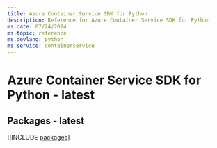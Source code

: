 ```yaml
---
title: Azure Container Service SDK for Python
description: Reference for Azure Container Service SDK for Python
ms.date: 07/24/2024
ms.topic: reference
ms.devlang: python
ms.service: containerservice
---
```

# Azure Container Service SDK for Python - latest
## Packages - latest
[!INCLUDE [packages](container-service-index.md)]